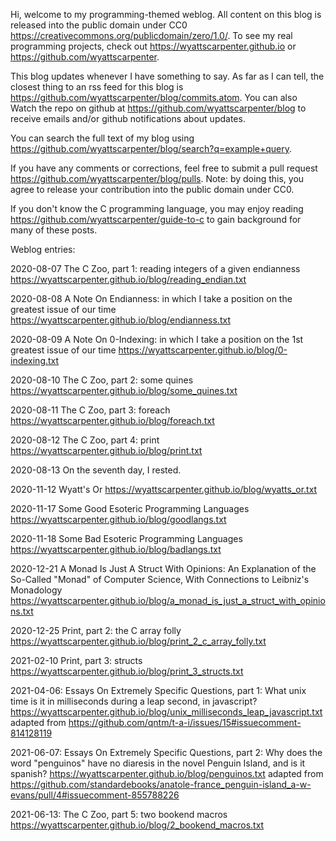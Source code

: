 Hi, welcome to my programming-themed weblog. All content on this blog is released into the public domain under CC0 https://creativecommons.org/publicdomain/zero/1.0/.  To see my real programming projects, check out https://wyattscarpenter.github.io or https://github.com/wyattscarpenter.

This blog updates whenever I have something to say. As far as I can tell, the closest thing to an rss feed for this blog is https://github.com/wyattscarpenter/blog/commits.atom. You can also Watch the repo on github at https://github.com/wyattscarpenter/blog to receive emails and/or github notifications about updates.

You can search the full text of my blog using https://github.com/wyattscarpenter/blog/search?q=example+query.

If you have any comments or corrections, feel free to submit a pull request https://github.com/wyattscarpenter/blog/pulls. Note: by doing this, you agree to release your contribution into the public domain under CC0.

If you don't know the C programming language, you may enjoy reading https://github.com/wyattscarpenter/guide-to-c to gain background for many of these posts.

Weblog entries:

2020-08-07 The C Zoo, part 1: reading integers of a given endianness https://wyattscarpenter.github.io/blog/reading_endian.txt

2020-08-08 A Note On Endianness: in which I take a position on the greatest issue of our time https://wyattscarpenter.github.io/blog/endianness.txt

2020-08-09 A Note On 0-Indexing: in which I take a position on the 1st greatest issue of our time https://wyattscarpenter.github.io/blog/0-indexing.txt

2020-08-10 The C Zoo, part 2: some quines https://wyattscarpenter.github.io/blog/some_quines.txt

2020-08-11 The C Zoo, part 3: foreach https://wyattscarpenter.github.io/blog/foreach.txt

2020-08-12 The C Zoo, part 4: print https://wyattscarpenter.github.io/blog/print.txt

2020-08-13 On the seventh day, I rested.

2020-11-12 Wyatt's Or https://wyattscarpenter.github.io/blog/wyatts_or.txt

2020-11-17 Some Good Esoteric Programming Languages https://wyattscarpenter.github.io/blog/goodlangs.txt

2020-11-18 Some Bad Esoteric Programming Languages https://wyattscarpenter.github.io/blog/badlangs.txt

2020-12-21 A Monad Is Just A Struct With Opinions: An Explanation of the So-Called "Monad" of Computer Science, With Connections to Leibniz's Monadology https://wyattscarpenter.github.io/blog/a_monad_is_just_a_struct_with_opinions.txt

2020-12-25 Print, part 2: the C array folly https://wyattscarpenter.github.io/blog/print_2_c_array_folly.txt

2021-02-10 Print, part 3: structs https://wyattscarpenter.github.io/blog/print_3_structs.txt

2021-04-06: Essays On Extremely Specific Questions, part 1: What unix time is it in milliseconds during a leap second, in javascript? https://wyattscarpenter.github.io/blog/unix_milliseconds_leap_javascript.txt adapted from https://github.com/qntm/t-a-i/issues/15#issuecomment-814128119

2021-06-07: Essays On Extremely Specific Questions, part 2: Why does the word "penguinos" have no diaresis in the novel Penguin Island, and is it spanish? https://wyattscarpenter.github.io/blog/penguinos.txt adapted from https://github.com/standardebooks/anatole-france_penguin-island_a-w-evans/pull/4#issuecomment-855788226

2021-06-13: The C Zoo, part 5: two bookend macros https://wyattscarpenter.github.io/blog/2_bookend_macros.txt
